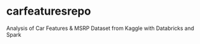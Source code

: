 # carfeaturesrepo
Analysis of Car Features &amp; MSRP Dataset from Kaggle with Databricks and Spark
